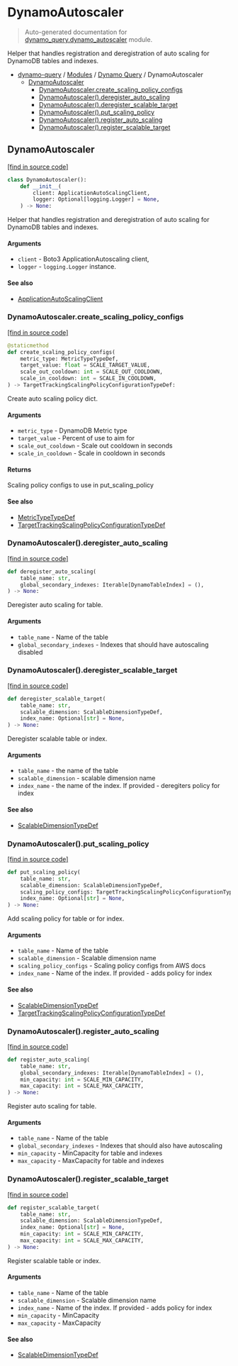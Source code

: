 # DynamoAutoscaler

> Auto-generated documentation for [dynamo_query.dynamo_autoscaler](https://github.com/altitudenetworks/dynamoquery/blob/master/dynamo_query/dynamo_autoscaler.py) module.

Helper that handles registration and deregistration of auto scaling for DynamoDB
tables and indexes.

- [dynamo-query](../README.md#dynamoquery) / [Modules](../MODULES.md#dynamo-query-modules) / [Dynamo Query](index.md#dynamo-query) / DynamoAutoscaler
    - [DynamoAutoscaler](#dynamoautoscaler)
        - [DynamoAutoscaler.create_scaling_policy_configs](#dynamoautoscalercreate_scaling_policy_configs)
        - [DynamoAutoscaler().deregister_auto_scaling](#dynamoautoscalerderegister_auto_scaling)
        - [DynamoAutoscaler().deregister_scalable_target](#dynamoautoscalerderegister_scalable_target)
        - [DynamoAutoscaler().put_scaling_policy](#dynamoautoscalerput_scaling_policy)
        - [DynamoAutoscaler().register_auto_scaling](#dynamoautoscalerregister_auto_scaling)
        - [DynamoAutoscaler().register_scalable_target](#dynamoautoscalerregister_scalable_target)

## DynamoAutoscaler

[[find in source code]](https://github.com/altitudenetworks/dynamoquery/blob/master/dynamo_query/dynamo_autoscaler.py#L17)

```python
class DynamoAutoscaler():
    def __init__(
        client: ApplicationAutoScalingClient,
        logger: Optional[logging.Logger] = None,
    ) -> None:
```

Helper that handles registration and deregistration of auto scaling for DynamoDB
tables and indexes.

#### Arguments

- `client` - Boto3 ApplicationAutoscaling client,
- `logger` - `logging.Logger` instance.

#### See also

- [ApplicationAutoScalingClient](dynamo_query_types.md#applicationautoscalingclient)

### DynamoAutoscaler.create_scaling_policy_configs

[[find in source code]](https://github.com/altitudenetworks/dynamoquery/blob/master/dynamo_query/dynamo_autoscaler.py#L216)

```python
@staticmethod
def create_scaling_policy_configs(
    metric_type: MetricTypeTypeDef,
    target_value: float = SCALE_TARGET_VALUE,
    scale_out_cooldown: int = SCALE_OUT_COOLDOWN,
    scale_in_cooldown: int = SCALE_IN_COOLDOWN,
) -> TargetTrackingScalingPolicyConfigurationTypeDef:
```

Create auto scaling policy dict.

#### Arguments

- `metric_type` - DynamoDB Metric type
- `target_value` - Percent of use to aim for
- `scale_out_cooldown` - Scale out cooldown in seconds
- `scale_in_cooldown` - Scale in cooldown in seconds

#### Returns

Scaling policy configs to use in put_scaling_policy

#### See also

- [MetricTypeTypeDef](dynamo_query_types.md#metrictypetypedef)
- [TargetTrackingScalingPolicyConfigurationTypeDef](dynamo_query_types.md#targettrackingscalingpolicyconfigurationtypedef)

### DynamoAutoscaler().deregister_auto_scaling

[[find in source code]](https://github.com/altitudenetworks/dynamoquery/blob/master/dynamo_query/dynamo_autoscaler.py#L47)

```python
def deregister_auto_scaling(
    table_name: str,
    global_secondary_indexes: Iterable[DynamoTableIndex] = (),
) -> None:
```

Deregister auto scaling for table.

#### Arguments

- `table_name` - Name of the table
- `global_secondary_indexes` - Indexes that should have autoscaling disabled

### DynamoAutoscaler().deregister_scalable_target

[[find in source code]](https://github.com/altitudenetworks/dynamoquery/blob/master/dynamo_query/dynamo_autoscaler.py#L162)

```python
def deregister_scalable_target(
    table_name: str,
    scalable_dimension: ScalableDimensionTypeDef,
    index_name: Optional[str] = None,
) -> None:
```

Deregister scalable table or index.

#### Arguments

- `table_name` - the name of the table
- `scalable_dimension` - scalable dimension name
- `index_name` - the name of the index. If provided - deregiters policy for index

#### See also

- [ScalableDimensionTypeDef](dynamo_query_types.md#scalabledimensiontypedef)

### DynamoAutoscaler().put_scaling_policy

[[find in source code]](https://github.com/altitudenetworks/dynamoquery/blob/master/dynamo_query/dynamo_autoscaler.py#L242)

```python
def put_scaling_policy(
    table_name: str,
    scalable_dimension: ScalableDimensionTypeDef,
    scaling_policy_configs: TargetTrackingScalingPolicyConfigurationTypeDef,
    index_name: Optional[str] = None,
) -> None:
```

Add scaling policy for table or for index.

#### Arguments

- `table_name` - Name of the table
- `scalable_dimension` - Scalable dimension name
- `scaling_policy_configs` - Scaling policy configs from AWS docs
- `index_name` - Name of the index. If provided - adds policy for index

#### See also

- [ScalableDimensionTypeDef](dynamo_query_types.md#scalabledimensiontypedef)
- [TargetTrackingScalingPolicyConfigurationTypeDef](dynamo_query_types.md#targettrackingscalingpolicyconfigurationtypedef)

### DynamoAutoscaler().register_auto_scaling

[[find in source code]](https://github.com/altitudenetworks/dynamoquery/blob/master/dynamo_query/dynamo_autoscaler.py#L76)

```python
def register_auto_scaling(
    table_name: str,
    global_secondary_indexes: Iterable[DynamoTableIndex] = (),
    min_capacity: int = SCALE_MIN_CAPACITY,
    max_capacity: int = SCALE_MAX_CAPACITY,
) -> None:
```

Register auto scaling for table.

#### Arguments

- `table_name` - Name of the table
- `global_secondary_indexes` - Indexes that should also have autoscaling
- `min_capacity` - MinCapacity for table and indexes
- `max_capacity` - MaxCapacity for table and indexes

### DynamoAutoscaler().register_scalable_target

[[find in source code]](https://github.com/altitudenetworks/dynamoquery/blob/master/dynamo_query/dynamo_autoscaler.py#L186)

```python
def register_scalable_target(
    table_name: str,
    scalable_dimension: ScalableDimensionTypeDef,
    index_name: Optional[str] = None,
    min_capacity: int = SCALE_MIN_CAPACITY,
    max_capacity: int = SCALE_MAX_CAPACITY,
) -> None:
```

Register scalable table or index.

#### Arguments

- `table_name` - Name of the table
- `scalable_dimension` - Scalable dimension name
- `index_name` - Name of the index. If provided - adds policy for index
- `min_capacity` - MinCapacity
- `max_capacity` - MaxCapacity

#### See also

- [ScalableDimensionTypeDef](dynamo_query_types.md#scalabledimensiontypedef)
